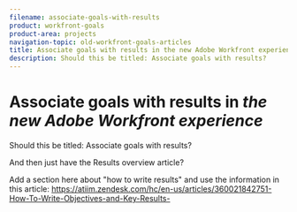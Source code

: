 ```yaml
---
filename: associate-goals-with-results
product: workfront-goals
product-area: projects
navigation-topic: old-workfront-goals-articles
title: Associate goals with results in the new Adobe Workfront experience
description: Should this be titled: Associate goals with results?
---
```


# Associate goals with results in *the new Adobe Workfront experience*

Should this be titled: Associate goals with results?

And then just have the Results overview article?

Add a section here about "how to write results" and use the information in this article: https://atiim.zendesk.com/hc/en-us/articles/360021842751-How-To-Write-Objectives-and-Key-Results- 
